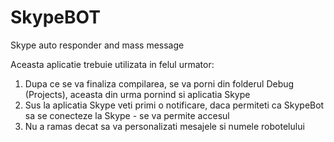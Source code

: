 # SkypeBOT
Skype auto responder and mass message

Aceasta aplicatie trebuie utilizata in felul urmator:
1. Dupa ce se va finaliza compilarea, se va porni din folderul Debug (Projects), aceasta din urma pornind si aplicatia Skype
2. Sus la aplicatia Skype veti primi o notificare, daca permiteti ca SkypeBot sa se conecteze la Skype - se va permite accesul
3. Nu a ramas decat sa va personalizati mesajele si numele robotelului
